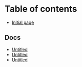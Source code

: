 # Table of contents

* [Initial page](README.md)

## Docs

* [Untitled](docs/untitled-2.md)
* [Untitled](docs/untitled.md)
* [Untitled](docs/untitled-1.md)

